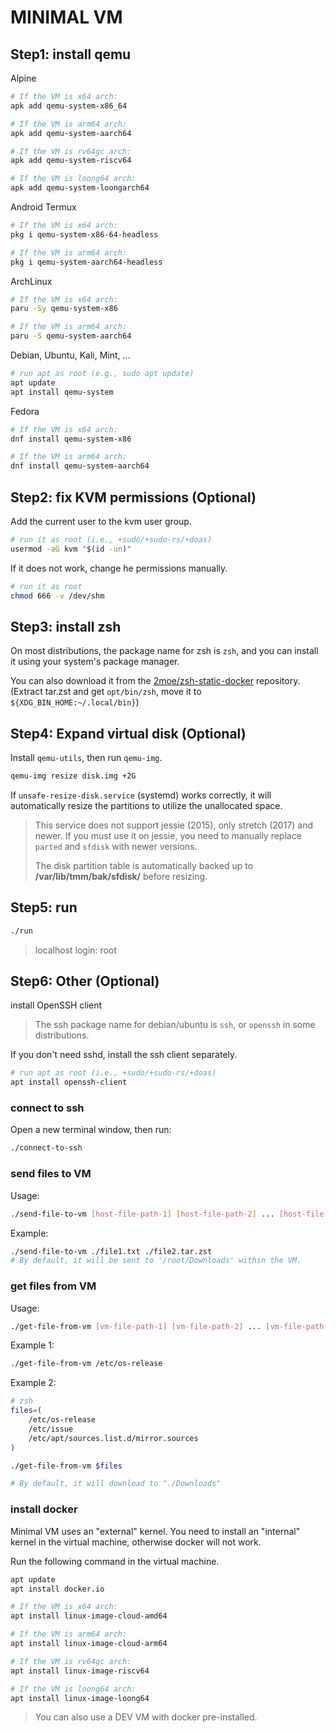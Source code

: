 # MINIMAL VM

## Step1: install qemu

Alpine

```sh
# If the VM is x64 arch:
apk add qemu-system-x86_64

# If the VM is arm64 arch:
apk add qemu-system-aarch64

# If the VM is rv64gc arch:
apk add qemu-system-riscv64

# If the VM is loong64 arch:
apk add qemu-system-loongarch64
```

Android Termux

```sh
# If the VM is x64 arch:
pkg i qemu-system-x86-64-headless

# If the VM is arm64 arch:
pkg i qemu-system-aarch64-headless
```

ArchLinux

```sh
# If the VM is x64 arch:
paru -Sy qemu-system-x86

# If the VM is arm64 arch:
paru -S qemu-system-aarch64
```

Debian, Ubuntu, Kali, Mint, ...

```sh
# run apt as root (e.g., sudo apt update)
apt update
apt install qemu-system
```

Fedora

```sh
# If the VM is x64 arch:
dnf install qemu-system-x86

# If the VM is arm64 arch:
dnf install qemu-system-aarch64
```

## Step2: fix KVM permissions (Optional)

Add the current user to the kvm user group.

```sh
# run it as root (i.e., +sudo/+sudo-rs/+doas)
usermod -aG kvm "$(id -un)"
```

If it does not work, change he permissions manually.

```sh
# run it as root
chmod 666 -v /dev/shm
```

## Step3: install zsh

On most distributions, the package name for zsh is `zsh`, and you can install it using your system's package manager.

You can also download it from the [2moe/zsh-static-docker](https://github.com/2moe/zsh-static-docker/releases) repository. (Extract tar.zst and get `opt/bin/zsh`, move it to `${XDG_BIN_HOME:~/.local/bin}`)

## Step4: Expand virtual disk (Optional)

Install `qemu-utils`, then run `qemu-img`.

```sh
qemu-img resize disk.img +2G
```

If `unsafe-resize-disk.service` (systemd) works correctly, it will automatically resize the partitions to utilize the unallocated space.

> This service does not support jessie (2015), only stretch (2017) and newer. If you must use it on jessie, you need to manually replace `parted` and `sfdisk` with newer versions.
>
> The disk partition table is automatically backed up to **/var/lib/tmm/bak/sfdisk/** before resizing.

## Step5: run

```sh
./run
```

> localhost login: root

## Step6: Other (Optional)

install OpenSSH client

> The ssh package name for debian/ubuntu is `ssh`, or `openssh` in some distributions.

If you don't need sshd, install the ssh client separately.

```sh
# run apt as root (i.e., +sudo/+sudo-rs/+doas)
apt install openssh-client
```

### connect to ssh

Open a new terminal window, then run:

```sh
./connect-to-ssh
```

### send files to VM

Usage:

```sh
./send-file-to-vm [host-file-path-1] [host-file-path-2] ... [host-file-path-100]
```

Example:

```sh
./send-file-to-vm ./file1.txt ./file2.tar.zst
# By default, it will be sent to '/root/Downloads' within the VM.
```

### get files from VM

Usage:

```sh
./get-file-from-vm [vm-file-path-1] [vm-file-path-2] ... [vm-file-path-100]
```

Example 1:

```sh
./get-file-from-vm /etc/os-release
```

Example 2:

```zsh
# zsh
files=(
    /etc/os-release
    /etc/issue
    /etc/apt/sources.list.d/mirror.sources
)

./get-file-from-vm $files

# By default, it will download to "./Downloads"
```

### install docker

Minimal VM uses an "external" kernel.
You need to install an "internal" kernel in the virtual machine, otherwise docker will not work.

Run the following command in the virtual machine.

```sh
apt update
apt install docker.io

# If the VM is x64 arch:
apt install linux-image-cloud-amd64

# If the VM is arm64 arch:
apt install linux-image-cloud-arm64

# If the VM is rv64gc arch:
apt install linux-image-riscv64

# If the VM is loong64 arch:
apt install linux-image-loong64
```

> You can also use a DEV VM with docker pre-installed.
